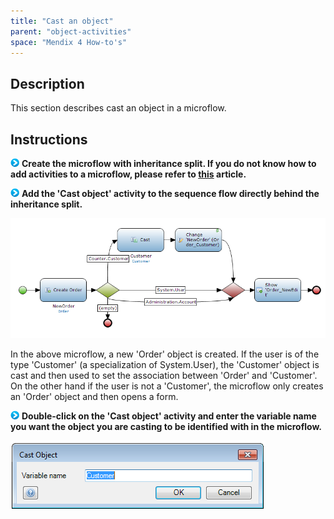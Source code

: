 ```yaml
---
title: "Cast an object"
parent: "object-activities"
space: "Mendix 4 How-to's"
---
```

## Description

This section describes cast an object in a microflow.

## Instructions

![](attachments/819203/917932.png) **Create the microflow with inheritance split. If you do not know how to add activities to a microflow, please refer to [this](add-an-activity-to-a-microflow) article.**

![](attachments/819203/917932.png) **Add the 'Cast object' activity to the sequence flow directly behind the inheritance split.**

![](attachments/2621591/2752863.png)

In the above microflow, a new 'Order' object is created. If the user is of the type 'Customer' (a specialization of System.User), the 'Customer' object is cast and then used to set the association between 'Order' and 'Customer'. On the other hand if the user is not a 'Customer', the microflow only creates an 'Order' object and then opens a form.

![](attachments/819203/917932.png) **Double-click on the 'Cast object' activity and enter the variable name you want the object you are casting to be identified with in the microflow.**

![](attachments/2621591/2752864.png)
